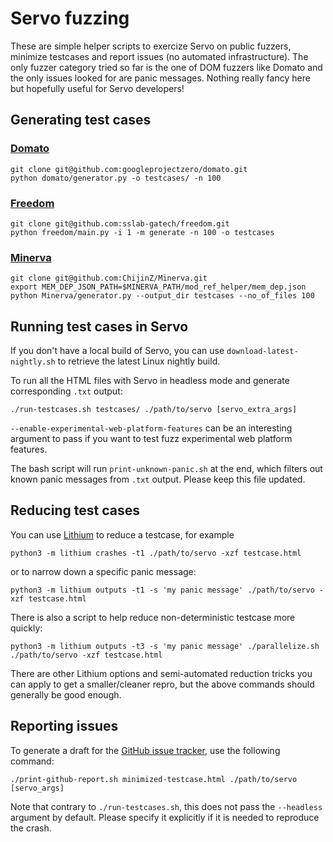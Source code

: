 # Servo fuzzing

These are simple helper scripts to exercize Servo on public fuzzers, minimize
testcases and report issues (no automated infrastructure). The only fuzzer
category tried so far is the one of DOM fuzzers like Domato and the only issues
looked for are panic messages. Nothing really fancy here but hopefully useful
for Servo developers!

## Generating test cases

### [Domato](https://github.com/googleprojectzero/domato)

```
git clone git@github.com:googleprojectzero/domato.git
python domato/generator.py -o testcases/ -n 100
```

### [Freedom](https://github.com/sslab-gatech/freedom)

```
git clone git@github.com:sslab-gatech/freedom.git
python freedom/main.py -i 1 -m generate -n 100 -o testcases
```

### [Minerva](https://github.com/ChijinZ/Minerva)

```
git clone git@github.com:ChijinZ/Minerva.git
export MEM_DEP_JSON_PATH=$MINERVA_PATH/mod_ref_helper/mem_dep.json
python Minerva/generator.py --output_dir testcases --no_of_files 100
```

## Running test cases in Servo

If you don't have a local build of Servo, you can use
`download-latest-nightly.sh` to retrieve the latest Linux nightly build.

To run all the HTML files with Servo in headless mode and generate corresponding
`.txt` output:

```
./run-testcases.sh testcases/ ./path/to/servo [servo_extra_args]
```

`--enable-experimental-web-platform-features` can be an interesting argument to
pass if you want to test fuzz experimental web platform features.

The bash script will run `print-unknown-panic.sh` at the end, which filters out
known panic messages from `.txt` output. Please keep this file updated.

## Reducing test cases

You can use [Lithium](https://github.com/MozillaSecurity/lithium/) to reduce a testcase, for example

```
python3 -m lithium crashes -t1 ./path/to/servo -xzf testcase.html
```

or to narrow down a specific panic message:

```
python3 -m lithium outputs -t1 -s 'my panic message' ./path/to/servo -xzf testcase.html
```

There is also a script to help reduce non-deterministic testcase more quickly:

```
python3 -m lithium outputs -t3 -s 'my panic message' ./parallelize.sh ./path/to/servo -xzf testcase.html
```

There are other Lithium options and semi-automated reduction tricks you can
apply to get a smaller/cleaner repro, but the above commands should generally
be good enough.

## Reporting issues

To generate a draft for the [GitHub issue tracker](https://github.com/servo/servo/issues), use the following command:

```
./print-github-report.sh minimized-testcase.html ./path/to/servo [servo_args]
```

Note that contrary to `./run-testcases.sh`, this does not pass the `--headless`
argument by default. Please specify it explicitly if it is needed to reproduce
the crash.
